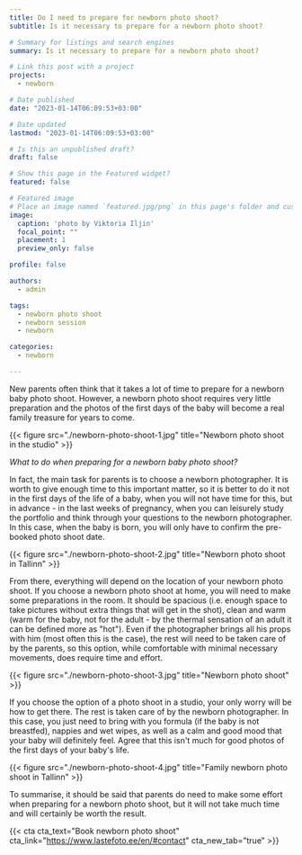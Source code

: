 ```yaml
---
title: Do I need to prepare for newborn photo shoot?
subtitle: Is it necessary to prepare for a newborn photo shoot?

# Summary for listings and search engines
summary: Is it necessary to prepare for a newborn photo shoot?

# Link this post with a project
projects: 
  - newborn

# Date published
date: "2023-01-14T06:09:53+03:00"

# Date updated
lastmod: "2023-01-14T06:09:53+03:00"

# Is this an unpublished draft?
draft: false

# Show this page in the Featured widget?
featured: false

# Featured image
# Place an image named `featured.jpg/png` in this page's folder and customize its options here.
image:
  caption: 'photo by Viktoria Iljin'
  focal_point: ""
  placement: 1
  preview_only: false

profile: false

authors:
  - admin

tags:
  - newborn photo shoot
  - newborn session
  - newborn

categories:
  - newborn

---
```

New parents often think that it takes a lot of time to prepare for a newborn baby photo shoot. However, a newborn photo shoot requires very little preparation and the photos of the first days of the baby will become a real family treasure for years to come.

{{< figure src="./newborn-photo-shoot-1.jpg" title="Newborn photo shoot in the studio" >}}

_What to do when preparing for a newborn baby photo shoot?_

In fact, the main task for parents is to choose a newborn photographer. It is worth to give enough time to this important matter, so it is better to do it not in the first days of the life of a baby, when you will not have time for this, but in advance - in the last weeks of pregnancy, when you can leisurely study the portfolio and think through your questions to the newborn photographer. In this case, when the baby is born, you will only have to confirm the pre-booked photo shoot date.

{{< figure src="./newborn-photo-shoot-2.jpg" title="Newborn photo shoot in Tallinn" >}}

From there, everything will depend on the location of your newborn photo shoot. If you choose a newborn photo shoot at home, you will need to make some preparations in the room. It should be spacious (i.e. enough space to take pictures without extra things that will get in the shot), clean and warm (warm for the baby, not for the adult - by the thermal sensation of an adult it can be defined more as "hot"). Even if the photographer brings all his props with him (most often this is the case), the rest will need to be taken care of by the parents, so this option, while comfortable with minimal necessary movements, does require time and effort.

{{< figure src="./newborn-photo-shoot-3.jpg" title="Newborn photo shoot" >}}

If you choose the option of a photo shoot in a studio, your only worry will be how to get there. The rest is taken care of by the newborn photographer. In this case, you just need to bring with you formula (if the baby is not breastfed), nappies and wet wipes, as well as a calm and good mood that your baby will definitely feel. Agree that this isn't much for good photos of the first days of your baby's life.

{{< figure src="./newborn-photo-shoot-4.jpg" title="Family newborn photo shoot in Tallinn" >}}

To summarise, it should be said that parents do need to make some effort when preparing for a newborn photo shoot, but it will not take much time and will certainly be worth the result.

{{< cta cta_text="Book newborn photo shoot" cta_link="https://www.lastefoto.ee/en/#contact" cta_new_tab="true" >}}